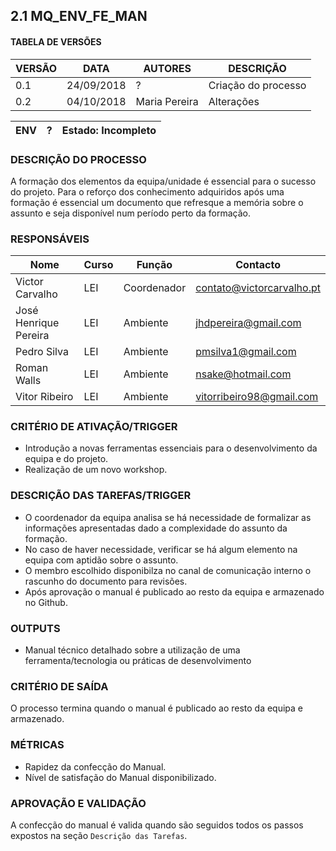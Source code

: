 ## 2.1 MQ_ENV_FE_MAN
#### TABELA DE VERSÕES
| VERSÃO | DATA | AUTORES | DESCRIÇÃO |
|--------|------|---------|-----------|
| 0.1 | 24/09/2018 | ? | Criação do processo |
| 0.2 | 04/10/2018 | Maria Pereira | Alterações |

| ENV | ? | Estado: Incompleto |
| - | - | - |

### **DESCRIÇÃO DO PROCESSO**
A formação dos elementos da equipa/unidade é essencial para o sucesso do projeto. Para o reforço dos conhecimento adquiridos após uma formação é essencial um documento que refresque a memória sobre o assunto e seja disponível num período perto da formação.

### **RESPONSÁVEIS**
| Nome | Curso | Função | Contacto |
| -    | -     | -      | -        |
| Victor Carvalho       | LEI | Coordenador |contato@victorcarvalho.pt|
| José Henrique Pereira | LEI | Ambiente    |jhdpereira@gmail.com |
| Pedro Silva           | LEI | Ambiente    |pmsilva1@gmail.com  |
| Roman Walls           | LEI | Ambiente    |nsake@hotmail.com  |
| Vitor Ribeiro         | LEI | Ambiente    |vitorribeiro98@gmail.com |

### **CRITÉRIO DE ATIVAÇÃO/TRIGGER**
* Introdução a novas ferramentas essenciais para o desenvolvimento da equipa e do projeto.
* Realização de um novo workshop.

### **DESCRIÇÃO DAS TAREFAS/TRIGGER**
* O coordenador da equipa analisa se há necessidade de formalizar as informações apresentadas dado a complexidade do assunto da formação.
* No caso de haver necessidade, verificar se há algum elemento na equipa com aptidão sobre o assunto.
* O membro escolhido disponibilza no canal de comunicação interno o rascunho do documento para revisões.
* Após aprovação o manual é publicado ao resto da equipa e armazenado no Github.

### **OUTPUTS**
* Manual técnico detalhado sobre a utilização de uma ferramenta/tecnologia ou práticas de desenvolvimento

<div style="page-break-after: always;"></div>

### **CRITÉRIO DE SAÍDA**
O processo termina quando o manual é publicado ao resto da equipa e armazenado.

### **MÉTRICAS**
* Rapidez da confecção do Manual.
* Nível de satisfação do Manual disponibilizado.

### **APROVAÇÃO E VALIDAÇÃO**
A confecção do manual é valida quando são seguidos todos os passos expostos na seção `Descrição das Tarefas`.
